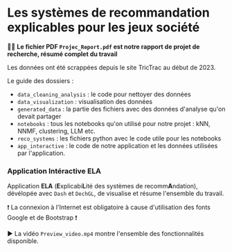 # Les systèmes de recommandation explicables pour les jeux société

📄✨ **Le fichier PDF `Projec_Report.pdf` est notre rapport de projet de recherche, résumé complet du travail**

Les données ont été scrappées depuis le site TricTrac au début de 2023.

Le guide des dossiers :

- `data_cleaning_analysis` : le code pour nettoyer des données
- `data_visualization` : visualisation des données
- `generated_data` : la partie des fichiers avec des données d'analyse qu'on devait partager
- `notebooks` : tous les notebooks qu'on utilisé pour notre projet : kNN, NNMF, clustering, LLM etc.
- `reco_systems` : les fichiers python avec le code utile pour les notebooks
- `app_interactive` : le code de notre application et les données utilisées par l'application.

### Application Intéractive ELA

Application **ELA** (**E**xplicabi**L**ité des systèmes de recomm**A**ndation), dévélopée avec `Dash` et `DechGL`, de visualise et résume l'ensemble du travail.

❗ La connexion à l'Internet est obligatoire à cause d'utilisation des fonts Google et de Bootstrap ❗

▶️ La vidéo `Preview_video.mp4` montre l'ensemble des fonctionnalités disponible.
